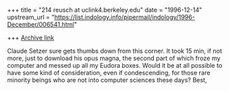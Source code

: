 +++
title = "214 reusch at uclink4.berkeley.edu"
date = "1996-12-14"
upstream_url = "https://list.indology.info/pipermail/indology/1996-December/006541.html"

+++
[Archive link](https://list.indology.info/pipermail/indology/1996-December/006541.html)

Claude Setzer sure gets thumbs down from this corner.
It took 15 min, if not more, just to download his opus magna, the second
part of which froze my computer and messed up all my Eudora boxes.
Would it be at all possible to have some kind of consideration, even if
condescending, for those rare minority beings who are not into computer
sciences these days?
Best,







